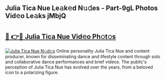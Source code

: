 ## Julia Tica Nue Le𝚊k𝚎d N𝚞𝚍es - Part-9gL Photos Vid𝚎o Le𝚊ks jMbjQ

# <h2><a href="http://fb2x698.evod.top/?m=Julia+Tica+Nue">🔗 👉🔴 Julia Tica Nue Vid𝚎o Ph𝚘t𝚘s</a></h2>

[![Julia Tica Nue N𝚞d𝚎s](https://i.imgur.com/8V9OHl7.gif)](http://fb2x698.evod.top/?m=Julia+Tica+Nue)
Online personality Julia Tica Nue and content producer, known for disseminating dance and lifestyle content through solo and collaborative dance performances and brief videos. The public's perception of Julia Tica Nue has evolved over the years, from a beloved icon to a polarizing figure. 

